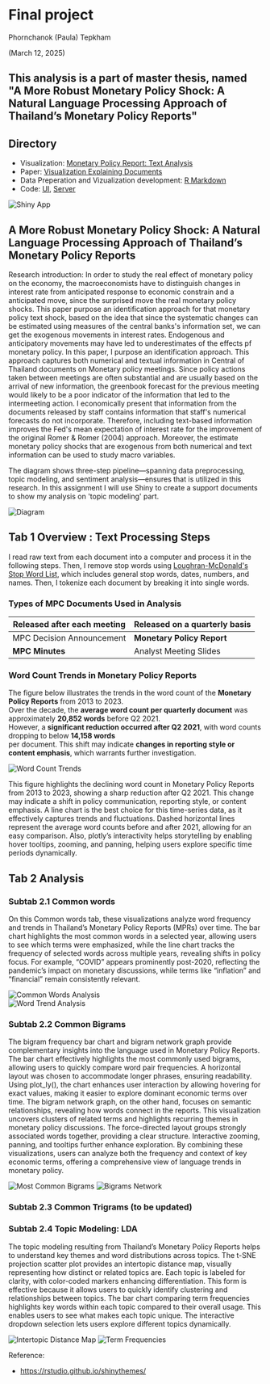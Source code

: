 # Final project

Phornchanok (Paula) Tepkham 

(March 12, 2025) 

This analysis is a part of master thesis, named "A More Robust Monetary Policy Shock: A Natural Language Processing Approach of Thailand’s Monetary Policy Reports"
---

## Directory
- Visualization: [Monetary Policy Report: Text Analysis](https://phornchanokt.shinyapps.io/final_project_phornchanokt/)
- Paper: [Visualization Explaining Documents](https://uchicagoedu-my.sharepoint.com/:w:/g/personal/phornchanokt_uchicago_edu/EbcIjIjuMUxIi1f-o70IIDQBkxvVvoTuZ0FA5EY_bTrXZQ?e=8H9xZm)
- Data Preperation and Vizualization development: [R Markdown](final_project/prep_rds.Rmd)
- Code: [UI](final_project/ui.R), [Server](final_project/server.R)

![Shiny App](final_project/img/tab1_shiny.png) 

## A More Robust Monetary Policy Shock: A Natural Language Processing Approach of Thailand’s Monetary Policy Reports

Research introduction: In order to study the real effect of monetary policy on the economy, the macroeconomists have to distinguish changes in interest rate from anticipated response to economic constrain and a anticipated move, since the surprised move the real monetary policy shocks. This paper purpose an identification approach for that monetary policy text shock, based on the idea that since the systematic changes can be estimated using measures of the central banks's information set, we can get the exogenous movements in interest rates. Endogenous and anticipatory movements may have led to underestimates of the effects pf monetary policy. In this paper, I purpose an identification approach. This approach captures both numerical and textual information in Central of Thailand documents on Monetary policy meetings. Since policy actions taken between meetings are often substantial and are usually based on the arrival of new information, the greenbook forecast for the previous meeting would likely to be a poor indicator of the information that led to the intermeeting action. I economically present that information from the documents released by staff contains information that staff's numerical forecasts do not incorporate. Therefore, including text-based information improves the Fed's mean expectation of interest rate for the improvement of the original Romer & Romer (2004) approach. Moreover, the estimate monetary policy shocks that are exogenous from both numerical and text information can be used to study macro variables.

The diagram shows three-step pipeline—spanning data preprocessing, topic modeling, and sentiment analysis—ensures that is utilized in this research. In this assignment I will use Shiny to create a support documents to show my analysis on 'topic modeling' part. 

![Diagram](final_project/img/diagram.png) 

## Tab 1 Overview : Text Processing Steps

I read raw text from each document into a computer and process it in the following steps.  Then, I remove stop words using [Loughran-McDonald's Stop Word List](https://sraf.nd.edu/textual-analysis/stopwords/), which includes general stop words, dates, numbers, and names. Then, I tokenize each document by breaking it into single words.

### Types of MPC Documents Used in Analysis

| Released after each meeting        | Released on a quarterly basis      |
|------------------------------------|------------------------------------|
| MPC Decision Announcement         | **Monetary Policy Report**         |
| **MPC Minutes**                   | Analyst Meeting Slides            |

### Word Count Trends in Monetary Policy Reports

The figure below illustrates the trends in the word count of the **Monetary Policy Reports** from 2013 to 2023.  
Over the decade, the **average word count per quarterly document** was approximately **20,852 words** before Q2 2021.  
However, a **significant reduction occurred after Q2 2021**, with word counts dropping to below **14,158 words**  
per document. This shift may indicate **changes in reporting style or content emphasis**, which warrants further investigation.

![Word Count Trends](final_project/img/word_count.png)  

This figure highlights the declining word count in Monetary Policy Reports from 2013 to 2023, showing a sharp reduction after Q2 2021. This change may indicate a shift in policy communication, reporting style, or content emphasis. A line chart is the best choice for this time-series data, as it effectively captures trends and fluctuations. Dashed horizontal lines represent the average word counts before and after 2021, allowing for an easy comparison. Also, plotly’s interactivity helps storytelling by enabling hover tooltips, zooming, and panning, helping users explore specific time periods dynamically.

## Tab 2 Analysis 
### Subtab 2.1 Common words

On this Common words tab, these visualizations analyze word frequency and trends in Thailand’s Monetary Policy Reports (MPRs) over time. The bar chart highlights the most common words in a selected year, allowing users to see which terms were emphasized, while the line chart tracks the frequency of selected words across multiple years, revealing shifts in policy focus. For example, “COVID” appears prominently post-2020, reflecting the pandemic’s impact on monetary discussions, while terms like “inflation” and “financial” remain consistently relevant.

![Common Words Analysis](final_project/img/tab1_word_count.png)  
![Word Trend Analysis](final_project/img/tab1_word_trend.png)  

### Subtab 2.2 Common Bigrams


The bigram frequency bar chart and bigram network graph provide complementary insights into the language used in Monetary Policy Reports. The bar chart effectively highlights the most commonly used bigrams, allowing users to quickly compare word pair frequencies. A horizontal layout was chosen to accommodate longer phrases, ensuring readability. Using plot_ly(), the chart enhances user interaction by allowing hovering for exact values, making it easier to explore dominant economic terms over time. The bigram network graph, on the other hand, focuses on semantic relationships, revealing how words connect in the reports. This visualization uncovers clusters of related terms and highlights recurring themes in monetary policy discussions. The force-directed layout groups strongly associated words together, providing a clear structure. Interactive zooming, panning, and tooltips further enhance exploration. By combining these visualizations, users can analyze both the frequency and context of key economic terms, offering a comprehensive view of language trends in monetary policy.

![Most Common Bigrams](final_project/img/tab2_bi_count.png) 
![Bigrams Network](final_project/img/tab2_bi_net.png) 


### Subtab 2.3 Common Trigrams (to be updated)
### Subtab 2.4 Topic Modeling: LDA 

The topic modeling resulting from Thailand’s Monetary Policy Reports helps to understand key themes and word distributions across topics. The t-SNE projection scatter plot provides an intertopic distance map, visually representing how distinct or related topics are. Each topic is labeled for clarity, with color-coded markers enhancing differentiation. This form is effective because it allows users to quickly identify clustering and relationships between topics. The bar chart comparing term frequencies highlights key words within each topic compared to their overall usage. This enables users to see what makes each topic unique. The interactive dropdown selection lets users explore different topics dynamically.

![Intertopic Distance Map](final_project/img/tab4_lda.png) 
![Term Frequencies](final_project/img/tab4_lda_comparisons.png)  

Reference: 
- https://rstudio.github.io/shinythemes/ 
